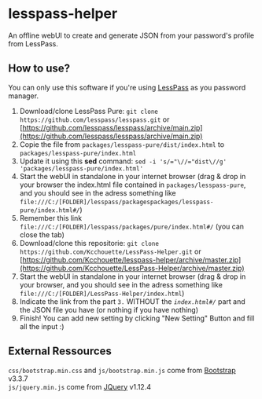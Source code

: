 # lesspass-helper

An offline webUI to create and generate JSON from your password's profile from LessPass.

## How to use?

You can only use this software if you're using [LessPass](https://github.com/lesspass/lesspass) as you password manager.

1. Download/clone LessPass Pure: `git clone https://github.com/lesspass/lesspass.git` or [https://github.com/lesspass/lesspass/archive/main.zip](https://github.com/lesspass/lesspass/archive/main.zip)
2. Copie the file from `packages/lesspass-pure/dist/index.html` to `packages/lesspass-pure/index.html`
3. Update it using this **sed** command: `sed -i 's/="\//="dist\//g' 'packages/lesspass-pure/index.html'`
4. Start the webUI in standalone in your internet browser (drag & drop in your browser the index.html file contained in `packages/lesspass-pure`, and you should see in the adress something like `file:///C:/[FOLDER]/lesspass/packagespackages/lesspass-pure/index.html#/`)
5. Remember this link `file:///C:/[FOLDER]/lesspass/packages/pure/index.html#/` (you can close the tab)
6. Download/clone this repositorie: `git clone https://github.com/Kcchouette/LessPass-Helper.git` or [https://github.com/Kcchouette/lesspass-helper/archive/master.zip](https://github.com/Kcchouette/LessPass-Helper/archive/master.zip)
7. Start the webUI in standalone in your internet browser (drag & drop in your browser, and you should see in the adress something like `file:///C:/[FOLDER]/LessPass-Helper/index.html`)
8. Indicate the link from the part `3.` WITHOUT the *`index.html#/`* part and the JSON file you have (or nothing if you have nothing)
9. Finish! You can add new setting by clicking "New Setting" Button and fill all the input :)

## External Ressources

`css/bootstrap.min.css` and `js/bootstrap.min.js` come from [Bootstrap](https://getbootstrap.com) v3.3.7<br>
`js/jquery.min.js` come from [JQuery](https://jquery.com/) v1.12.4
